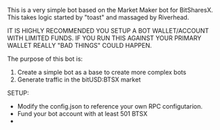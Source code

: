 This is a very simple bot based on the Market Maker bot
for BitSharesX. This takes logic started by "toast" and
massaged by Riverhead.

IT IS HIGHLY RECOMMENDED YOU SETUP A BOT WALLET/ACCOUNT WITH
LIMITED FUNDS. IF YOU RUN THIS AGAINST YOUR PRIMARY WALLET
REALLY "BAD THINGS" COULD HAPPEN.

The purpose of this bot is:
1) Create a simple bot as a base to create more complex bots
2) Generate traffic in the bitUSD:BTSX market

SETUP:

- Modify the config.json to reference your own RPC configutarion.
- Fund your bot account with at least 501 BTSX       
- 
